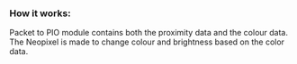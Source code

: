 ### How it works:

Packet to PIO module contains both the proximity data and the colour data. \
The Neopixel is made to change colour and brightness based on the color data.
